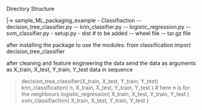 Directory Structure

|-> sample_ML_packaging_example
    - Classifiaction
        -- decision_tree_classifier.py
        -- knn_classifier.py
        -- logistic_regression.py
        -- svm_classifier.py
    - setup.py
    - dist                            # to be added 
        -- wheel file 
        -- tar.gz file
        
after installing the package to use the modules:
    from classification import decision_tree_classifier 

after cleaning and feature engineering the data
send the data as arguments as X_train, X_test, Y_train, Y_test data in sequence
> decision_tree_classifier(X_train, X_test, Y_train, Y_test) 
> knn_classification( n, X_train, X_test, Y_train, Y_test )     # here n is for the neighbours
> logistic_regression( X_train, X_test, Y_train, Y_test )
> svm_classifiaction( X_train, X_test, Y_train, Y_test )

